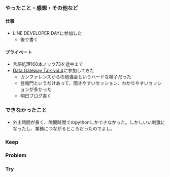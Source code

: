 ### やったこと・感想・その他など

#### 仕事

- LINE DEVELOPER DAYに参加した
  - 後で書く


#### プライベート

- 言語処理100本ノック73を途中まで
- [Data Gateway Talk vol.4](https://data-gateway-talk.connpass.com/event/150694/)に参加してきた
  - カンファレンスからの勉強会というハードな梯子だった
  - 登竜門というだけあって、聞きやすいセッション、わかりやすいセッションが多かった
  - 明日ブログ書く

### できなかったこと

- 外出時間が長く、隙間時間でのpythonしかできなかった。しかしいい刺激になったし、業務につながるところだったのでよし。

### Keep


### Problem 


### Try


